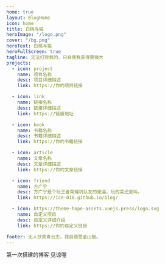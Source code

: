 ```yaml
---
home: true
layout: BlogHome
icon: home
title: 白桃与猫
heroImage: "/logo.png"
cover: "/bg.png"
heroText: 白桃与猫
heroFullScreen: true
tagline: 无法打败我的，只会使我变得更强大
projects:
  - icon: project
    name: 项目名称
    desc: 项目详细描述
    link: https://你的项目链接

  - icon: link
    name: 链接名称
    desc: 链接详细描述
    link: https://链接地址

  - icon: book
    name: 书籍名称
    desc: 书籍详细描述
    link: https://你的书籍链接

  - icon: article
    name: 文章名称
    desc: 文章详细描述
    link: https://你的文章链接

  - icon: friend
    name: 方广宁
    desc: 方广宁是个玩王者荣耀坑队友的傻逼，玩的菜还爱叫。
    link: https://ice-010.github.io/blog/

  - icon: https://theme-hope-assets.vuejs.press/logo.svg
    name: 自定义项目
    desc: 自定义详细介绍
    link: https://你的自定义链接

footer: 无人扶我青云志，我自踏雪至山巅。
---
```

第一次搭建的博客  见谅喔
